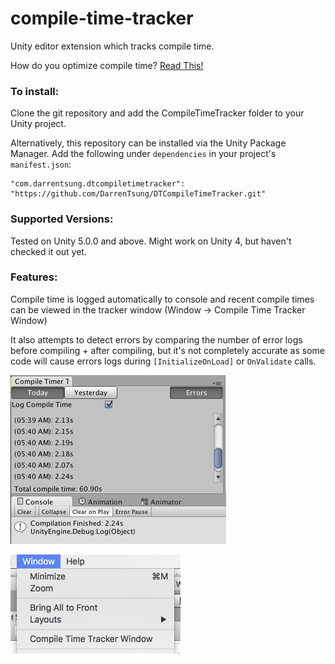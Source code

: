 # compile-time-tracker
Unity editor extension which tracks compile time.

How do you optimize compile time? [Read This!](https://medium.com/@darrentsung/the-clocks-ticking-how-to-optimize-compile-time-in-unity-45d1f200572b#.q8h3v6a4f)

### To install:
Clone the git repository and add the CompileTimeTracker folder to your Unity project.

Alternatively, this repository can be installed via the Unity Package Manager. Add the following under `dependencies` in your project's `manifest.json`:

```
"com.darrentsung.dtcompiletimetracker": "https://github.com/DarrenTsung/DTCompileTimeTracker.git"
```

### Supported Versions:
Tested on Unity 5.0.0 and above. Might work on Unity 4, but haven't checked it out yet.

### Features:
Compile time is logged automatically to console and recent compile times can be viewed in the tracker window (Window -> Compile Time Tracker Window)

It also attempts to detect errors by comparing the number of error logs before compiling + after compiling, but it's not completely accurate as some code will cause errors logs during `[InitializeOnLoad]` or `OnValidate` calls.

![Window Screenshot](img/WindowScreenshot.png)

![Menu Screenshot](img/MenuScreenshot.png)